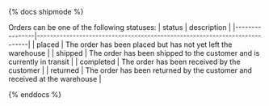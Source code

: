 
{% docs shipmode %}

Orders can be one of the following statuses:
| status         | description                                                               |
|----------------|---------------------------------------------------------------------------|
| placed         | The order has been placed but has not yet left the warehouse              |
| shipped        | The order has been shipped to the customer and is currently in transit    |
| completed      | The order has been received by the customer                               |
| returned       | The order has been returned by the customer and received at the warehouse |

{% enddocs %}
